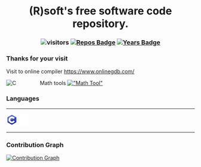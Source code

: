 <h1 align="center">
(R)soft's free software code repository.
</h1>

<h3 align="center">

![visitors](https://visitor-badge.glitch.me/badge?page_id=VladimirBakum.visitor-badge) [![Repos Badge](https://badges.pufler.dev/repos/VladimirBakum)](https://badges.pufler.dev) [![Years Badge](https://badges.pufler.dev/years/VladimirBakum)](https://badges.pufler.dev)

</h3>

<h3> Thanks for your visit </h3> 

<!---

<h3 align="center">
  
  [![GitHub Streak](https://github-readme-streak-stats.herokuapp.com/?user=VladimirBakum&currStreakNum=2FD3EB&fire=red&sideLabels=F00&theme=highcontrast&&currStreakNum=DD1010&dates=white)](https://git.io/streak-stats)

</h3>

--->

Visit to online compiler https://www.onlinegdb.com/

Math tools [!["Math Tool"]()](https://www.wolframalpha.com)
<img align="left" alt="C" width="90px" src="https://www.wolframalpha.com/_next/static/images/Logo_3KbuDCMc.svg"/>

### Languages
---

<img align="left" alt="C" width="30px" src="https://github.com/Aakarsh-B/trying-repos/blob/master/c-programming.png"/>
<img align="left" alt="GitHub" width="30px" src="https://github.com/Aakarsh-B/trying-repos/blob/master/github.svg"/>

<br />

<br />

---
### Contribution Graph

[![Contribution Graph](https://activity-graph.herokuapp.com/graph?username=VladimirBakum&theme=react-dark&line=17de35&area=true&hide_border=true&color=00ffff)](https://github.com/VladimirBakum/github-readme-activity-graph)


<!--- 

### Softwares
<img align="left" alt="KiCAD" width="30px" src="https://user-images.githubusercontent.com/38166489/118163105-3a5c5100-b43f-11eb-9ad8-7e54b665e8e2.png" />


--->


